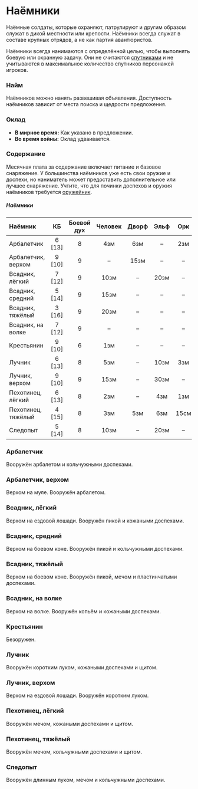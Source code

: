 # Наёмники

Наёмные солдаты, которые охраняют, патрулируют и другим образом служат в дикой местности или крепости. Наёмники всегда служат в составе крупных отрядов, а не как партия авантюристов.

Наёмники всегда нанимаются с определённой целью, чтобы выполнять боевую или охранную задачу. Они не считаются [спутниками](retainers.md) и не учитываются в максимальное количество спутников персонажей игроков.

### Найм

Наёмников можно нанять развешивая объявления. Доступность наёмников зависит от места поиска и щедрости предложения.

### Оклад

- **В мирное время:** Как указано в предложении.
- **Во время войны:** Оклад удваивается.

### Содержание

Месячная плата за содержание включает питание и базовое снаряжение. У большинства наёмников уже есть свои оружие и доспехи, но наниматель может предоставить дополнительное или лучшее снаряжение. Учтите, что для починки доспехов и оружия наёмников требуется [оружейник](specialists.md).

##### Наёмники

| Наёмник            |   КБ   | Боевой дух | Человек | Дворф | Эльф  |  Орк  | Гоблин |
| :----------------- | :----: | :--------: | :-----: | :---: | :---: | :---: | :----: |
| Арбалетчик         | 6 [13] |     8      |   4зм   |  6зм  |   –   |  2зм  |   –    |
| Арбалетчик, верхом | 9 [10] |     9      |    –    | 15зм  |   –   |   –   |   –    |
| Всадник, лёгкий    | 7 [12] |     9      |  10зм   |   –   | 20зм  |   –   |   –    |
| Всадник, средний   | 5 [14] |     9      |  15зм   |   –   |   –   |   –   |   –    |
| Всадник, тяжёлый   | 3 [16] |     9      |  20зм   |   –   |   –   |   –   |   –    |
| Всадник, на волке  | 7 [12] |     9      |    –    |   –   |   –   |   –   |  5зм   |
| Крестьянин         | 9 [10] |     6      |   1зм   |   –   |   –   |   –   |   –    |
| Лучник             | 6 [13] |     8      |   5зм   |   –   | 10зм  |  3зм  |  2зм   |
| Лучник, верхом     | 9 [10] |     9      |  15зм   |   –   | 30зм  |   –   |   –    |
| Пехотинец, лёгкий  | 6 [13] |     8      |   2зм   |   –   |  4зм  |  1зм  |  5см   |
| Пехотинец, тяжёлый | 4 [15] |     8      |   3зм   |  5зм  |  6зм  | 15см  |   –    |
| Следопыт           | 5 [14] |     8      |  10зм   |   –   | 20зм  |   –   |   –    |

### Арбалетчик

Вооружён арбалетом и кольчужными доспехами.

### Арбалетчик, верхом

Верхом на муле. Вооружён арбалетом.

### Всадник, лёгкий

Верхом на ездовой лошади. Вооружён пикой и кожаными доспехами.

### Всадник, средний

Верхом на боевом коне. Вооружён пикой и кольчужными доспехами.

### Всадник, тяжёлый

Верхом на боевом коне. Вооружён пикой, мечом и пластинчатыми доспехами.

### Всадник, на волке  

Верхом на волке. Вооружён копьём и кожаными доспехами.

### Крестьянин

Безоружен.

### Лучник

Вооружён коротким луком, кожаными доспехами и щитом.

### Лучник, верхом

Верхом на ездовой лошади. Вооружён коротким луком.

### Пехотинец, лёгкий  

Вооружён мечом, кожаными доспехами и щитом.

### Пехотинец, тяжёлый

Вооружён мечом, кольчужными доспехами и щитом.

### Следопыт

Вооружён длинным луком, мечом и кольчужными доспехами.